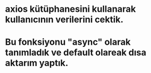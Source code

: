 # axios kütüphanesini kullanarak kullanıcının verilerini cektik.

# Bu fonksiyonu **"async"** olarak tanımladık ve default olareak dısa aktarım yaptık.